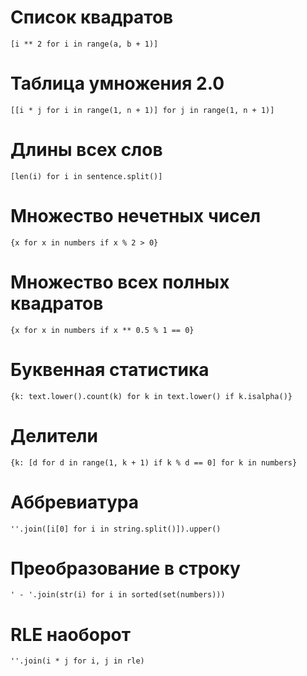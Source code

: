 # Список квадратов

```
[i ** 2 for i in range(a, b + 1)]
```

# Таблица умножения 2.0

```
[[i * j for i in range(1, n + 1)] for j in range(1, n + 1)]
```

# Длины всех слов

```
[len(i) for i in sentence.split()]
```

# Множество нечетных чисел

```
{x for x in numbers if x % 2 > 0}
```

# Множество всех полных квадратов

```
{x for x in numbers if x ** 0.5 % 1 == 0}
```

# Буквенная статистика

```
{k: text.lower().count(k) for k in text.lower() if k.isalpha()}
```

# Делители

```
{k: [d for d in range(1, k + 1) if k % d == 0] for k in numbers}
```

# Аббревиатура

```
''.join([i[0] for i in string.split()]).upper()
```

# Преобразование в строку

```
' - '.join(str(i) for i in sorted(set(numbers)))
```

# RLE наоборот

```
''.join(i * j for i, j in rle)
```